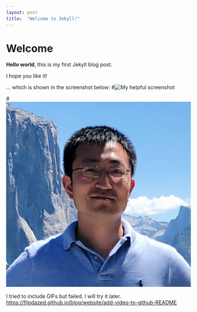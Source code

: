 ```yaml
---
layout: post
title:  "Welcome to Jekyll!"
---
```


# Welcome

**Hello world**, this is my first Jekyll blog post.

I hope you like it!


... which is shown in the screenshot below:
#![My helpful screenshot](/images/CSGLD.gif)


#![My helpful screenshot](/images/profile4.png)


I tried to include GIFs but failed. I will try it later.
https://flipdazed.github.io/blog/website/add-video-to-github-README
